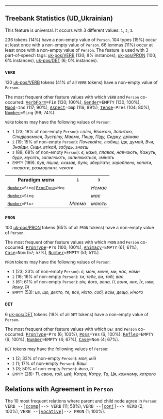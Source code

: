 

--------------------------------------------------------------------------------

## Treebank Statistics (UD_Ukrainian)

This feature is universal.
It occurs with 3 different values: `1`, `2`, `3`.

236 tokens (14%) have a non-empty value of `Person`.
104 types (15%) occur at least once with a non-empty value of `Person`.
66 lemmas (11%) occur at least once with a non-empty value of `Person`.
The feature is used with 3 part-of-speech tags: [uk-pos/VERB]() (130; 8% instances), [uk-pos/PRON]() (100; 6% instances), [uk-pos/DET]() (6; 0% instances).

### `VERB`

130 [uk-pos/VERB]() tokens (41% of all `VERB` tokens) have a non-empty value of `Person`.

The most frequent other feature values with which `VERB` and `Person` co-occurred: <tt><a href="VerbForm.html">VerbForm</a>=Fin</tt> (130; 100%), <tt><a href="Gender.html">Gender</a>=EMPTY</tt> (130; 100%), <tt><a href="Mood.html">Mood</a>=Ind</tt> (117; 90%), <tt><a href="Aspect.html">Aspect</a>=Imp</tt> (116; 89%), <tt><a href="Tense.html">Tense</a>=Pres</tt> (104; 80%), <tt><a href="Number.html">Number</a>=Sing</tt> (96; 74%).

`VERB` tokens may have the following values of `Person`:

* `1` (23; 18% of non-empty `Person`): <em>сплю, Вважаю, Запитаю, Сподіваємося, Зустріну, Маємо, Пишу, Піду, Сиджу, дрімаю</em>
* `2` (19; 15% of non-empty `Person`): <em>Почекайте, любиш, Іди, думай, Вчи, Знайди, Сиди, втікай, забудь, знаєш</em>
* `3` (88; 68% of non-empty `Person`): <em>є, каже, плаває, навчають, Кажуть, буде, мусять, запилюють, запилюються, змінять</em>
* `EMPTY` (189): <em>був, пішов, сказав, було, зберігати, зароблено, копати, плавати, розмовляти, чекати</em>

<table>
  <tr><th>Paradigm <i>мати</i></th><th><tt>1</tt></th><th><tt>3</tt></th></tr>
  <tr><td><tt><a href="Number.html">Number</a>=Sing|<a href="PronType.html">PronType</a>=Neg</tt></td><td></td><td><em>Немає</em></td></tr>
  <tr><td><tt><a href="Number.html">Number</a>=Sing</tt></td><td></td><td><em>має</em></td></tr>
  <tr><td><tt><a href="Number.html">Number</a>=Plur</tt></td><td><em>Маємо</em></td><td><em>мають</em></td></tr>
</table>

### `PRON`

100 [uk-pos/PRON]() tokens (65% of all `PRON` tokens) have a non-empty value of `Person`.

The most frequent other feature values with which `PRON` and `Person` co-occurred: <tt><a href="PronType.html">PronType</a>=Prs</tt> (100; 100%), <tt><a href="Animacy.html">Animacy</a>=EMPTY</tt> (61; 61%), <tt><a href="Case.html">Case</a>=Nom</tt> (57; 57%), <tt><a href="Number.html">Number</a>=EMPTY</tt> (51; 51%).

`PRON` tokens may have the following values of `Person`:

* `1` (23; 23% of non-empty `Person`): <em>я, мені, мене, ми, нас, нами</em>
* `2` (16; 16% of non-empty `Person`): <em>ти, тебе, ви, тобі, вас</em>
* `3` (61; 61% of non-empty `Person`): <em>він, його, вона, її, вони, них, Їх, ним, йому, їй</em>
* `EMPTY` (53): <em>це, що, дехто, те, все, ніхто, собі, всім, дещо, нічого</em>

### `DET`

6 [uk-pos/DET]() tokens (18% of all `DET` tokens) have a non-empty value of `Person`.

The most frequent other feature values with which `DET` and `Person` co-occurred: <tt><a href="PronType.html">PronType</a>=Prs</tt> (6; 100%), <tt><a href="Poss.html">Poss</a>=Yes</tt> (6; 100%), <tt><a href="Reflex.html">Reflex</a>=EMPTY</tt> (6; 100%), <tt><a href="Number.html">Number</a>=EMPTY</tt> (4; 67%), <tt><a href="Case.html">Case</a>=Nom</tt> (4; 67%).

`DET` tokens may have the following values of `Person`:

* `1` (2; 33% of non-empty `Person`): <em>моя, мій</em>
* `2` (1; 17% of non-empty `Person`): <em>Ваші</em>
* `3` (3; 50% of non-empty `Person`): <em>його, її</em>
* `EMPTY` (28): <em>Ті, свою, той, цей, Котра, Котру, Та, Ця, кожному, котрого</em>

## Relations with Agreement in `Person`

The 10 most frequent relations where parent and child node agree in `Person`:
<tt>VERB --[<a href="../dep/ccomp.html">ccomp</a>]--> VERB</tt> (11; 58%),
<tt>VERB --[<a href="../dep/conj.html">conj</a>]--> VERB</tt> (2; 100%),
<tt>VERB --[<a href="../dep/vocative.html">vocative</a>]--> PRON</tt> (1; 100%).

